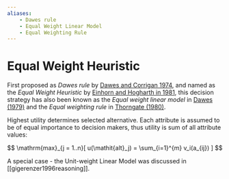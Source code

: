 ```yaml
---
aliases:
    - Dawes rule
    - Equal Weight Linear Model
    - Equal Weighting Rule
---
```


# Equal Weight Heuristic


First proposed as *Dawes rule* by [Dawes and Corrigan 1974](#dawes74),
and named as the *Equal Weight Heuristic* by [Einhorn and Hogharth in 1981](#einhorn75), this decision strategy has also been known as the *Equal weight linear model* in [Dawes (1979)](#dawes79) and the *Equal
weighting rule* in [Thorngate (1980)](#thorngate80).

Highest utility determines selected alternative. Each attribute is
assumed to be of equal importance to decision makers, thus utility is
sum of all attribute values:

$$
\mathrm{max}_{j = 1..n}[
        u(\mathit{alt}_j) = \sum_{i=1}^{m} v_i(a_{ij})
    ]
$$

A special case - the Unit-weight Linear Model was discussed in [[gigerenzer1996reasoning]].